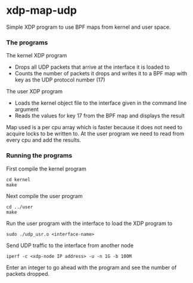 # xdp-map-udp
Simple XDP program to use BPF maps from kernel and user space. 

### The programs

The kernel XDP program 
- Drops all UDP packets that arrive at the interface it is loaded to
- Counts the number of packets it drops and writes it to a BPF map with key as the UDP protocol number (17)

The user XDP program 
- Loads the kernel object file to the interface given in the command line argument
- Reads the values for key 17 from the BPF map and displays the result

Map used is a per cpu array which is faster because it does not need to acquire locks to be written to. At the user program we need to read from every cpu and add the results. 

### Running the programs

First compile the kernel program
```
cd kernel
make
```

Next compile the user program
```
cd ../user
make
```

Run the user program with the interface to load the XDP program to
```
sudo ./udp_usr.o <interface-name>
```

Send UDP traffic to the interface from another node
```
iperf -c <xdp-node IP address> -u -n 1G -b 100M
```

Enter an integer to go ahead with the program and see the number of packets dropped.

